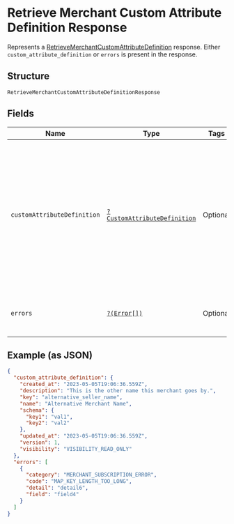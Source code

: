 
# Retrieve Merchant Custom Attribute Definition Response

Represents a [RetrieveMerchantCustomAttributeDefinition](../../doc/apis/merchant-custom-attributes.md#retrieve-merchant-custom-attribute-definition) response.
Either `custom_attribute_definition` or `errors` is present in the response.

## Structure

`RetrieveMerchantCustomAttributeDefinitionResponse`

## Fields

| Name | Type | Tags | Description | Getter | Setter |
|  --- | --- | --- | --- | --- | --- |
| `customAttributeDefinition` | [`?CustomAttributeDefinition`](../../doc/models/custom-attribute-definition.md) | Optional | Represents a definition for custom attribute values. A custom attribute definition<br>specifies the key, visibility, schema, and other properties for a custom attribute. | getCustomAttributeDefinition(): ?CustomAttributeDefinition | setCustomAttributeDefinition(?CustomAttributeDefinition customAttributeDefinition): void |
| `errors` | [`?(Error[])`](../../doc/models/error.md) | Optional | Any errors that occurred during the request. | getErrors(): ?array | setErrors(?array errors): void |

## Example (as JSON)

```json
{
  "custom_attribute_definition": {
    "created_at": "2023-05-05T19:06:36.559Z",
    "description": "This is the other name this merchant goes by.",
    "key": "alternative_seller_name",
    "name": "Alternative Merchant Name",
    "schema": {
      "key1": "val1",
      "key2": "val2"
    },
    "updated_at": "2023-05-05T19:06:36.559Z",
    "version": 1,
    "visibility": "VISIBILITY_READ_ONLY"
  },
  "errors": [
    {
      "category": "MERCHANT_SUBSCRIPTION_ERROR",
      "code": "MAP_KEY_LENGTH_TOO_LONG",
      "detail": "detail6",
      "field": "field4"
    }
  ]
}
```

